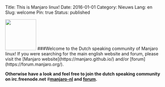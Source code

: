 Title: This is Manjaro linux!
Date: 2016-01-01
Category: Nieuws
Lang: en
Slug: welcome
Pin: true
Status: published

<img src="{filename}/images/Tux_manjaro.png" width="100">
###Welcome to the Dutch speaking community of Manjaro linux!
If you were searching for the main english website and forum, please visit the [Manjaro
website](https://manjaro.github.io/) and/or [forum](https://forum.manjaro.org/).

**Otherwise have a look and feel free to join the dutch speaking community on
irc.freenode.net** #**[manjaro-nl]({filename}/pages/irc.md) and  [forum](http://www.manjaro-nl.org/smfnl/index.php).**
